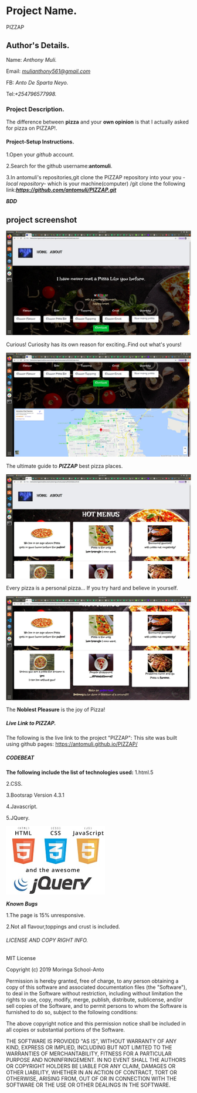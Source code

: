 # Project Name.
PIZZAP

## Author's Details.
Name: *Anthony Muli.*

Email: *mulianthony561@gmail.com*

FB: *Anto De Sparta Neyo.*

Tel:*+254796577998.*


### Project Description.
The difference between **pizza** and your **own opinion** is that I actually asked for pizza on PIZZAP!.

#### Project-Setup Instructions.
1.Open your *github* account.

2.Search for the github username:**antomuli**.

3.In antomuli's repositories,git clone the PIZZAP repository into your you *-local repository-* which is your machine(computer) /git clone the following link:***https://github.com/antomuli/PIZZAP.git***

***BDD***
## project screenshot

![Landing](images/Order.jpg)



Curious! Curiosity has its own reason for exciting..Find out what's yours!



![Destination](images/Location.jpg)



The ultimate guide to ***PIZZAP*** best pizza places.



![Yummies](images/Hot_Menus.jpg)



Every pizza is a personal pizza...
                                  If you try hard and believe in yourself.


![Munch](images/MakeOrder.jpg)



The **Noblest Pleasure** is the joy of Pizza!


##### Live Link to PIZZAP.
The following is the live link to the project "PIZZAP":
This site was built using github pages:
 https://antomuli.github.io/PIZZAP/

##### CODEBEAT

**The following include the list of technologies used:**
1.html.5

2.CSS.

3.Bootsrap Version 4.3.1

4.Javascript.

5.JQuery.


![technologies](images/download.jpg)

***Known Bugs***

1.The page is 15% unresponsive.

2.Not all flavour,toppings and crust is included.

###### LICENSE AND COPY RIGHT INFO.
MIT License

Copyright (c) 2019 Moringa School-Anto

Permission is hereby granted, free of charge, to any person obtaining a copy of this software and associated documentation files (the "Software"), 
to deal in the Software without restriction, including without limitation the rights to use, copy, modify, merge, publish, distribute, sublicense, 
and/or sell copies of the Software, and to permit persons to whom the Software is furnished to do so, subject to the following conditions:

The above copyright notice and this permission notice shall be included in all copies or substantial portions of the Software.

THE SOFTWARE IS PROVIDED "AS IS", WITHOUT WARRANTY OF ANY KIND, EXPRESS OR IMPLIED, INCLUDING BUT NOT LIMITED TO THE WARRANTIES OF MERCHANTABILITY, 
FITNESS FOR A PARTICULAR PURPOSE AND NONINFRINGEMENT. IN NO EVENT SHALL THE AUTHORS OR COPYRIGHT HOLDERS BE LIABLE FOR ANY CLAIM, DAMAGES OR OTHER LIABILITY, 
WHETHER IN AN ACTION OF CONTRACT, TORT OR OTHERWISE, ARISING FROM, OUT OF OR IN CONNECTION WITH THE SOFTWARE OR THE USE OR OTHER DEALINGS IN THE SOFTWARE.


